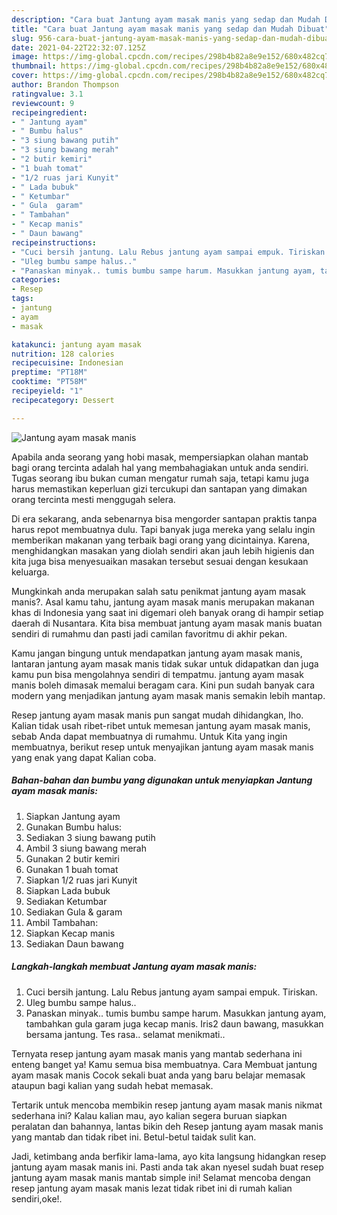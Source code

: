 ```yaml
---
description: "Cara buat Jantung ayam masak manis yang sedap dan Mudah Dibuat"
title: "Cara buat Jantung ayam masak manis yang sedap dan Mudah Dibuat"
slug: 956-cara-buat-jantung-ayam-masak-manis-yang-sedap-dan-mudah-dibuat
date: 2021-04-22T22:32:07.125Z
image: https://img-global.cpcdn.com/recipes/298b4b82a8e9e152/680x482cq70/jantung-ayam-masak-manis-foto-resep-utama.jpg
thumbnail: https://img-global.cpcdn.com/recipes/298b4b82a8e9e152/680x482cq70/jantung-ayam-masak-manis-foto-resep-utama.jpg
cover: https://img-global.cpcdn.com/recipes/298b4b82a8e9e152/680x482cq70/jantung-ayam-masak-manis-foto-resep-utama.jpg
author: Brandon Thompson
ratingvalue: 3.1
reviewcount: 9
recipeingredient:
- " Jantung ayam"
- " Bumbu halus"
- "3 siung bawang putih"
- "3 siung bawang merah"
- "2 butir kemiri"
- "1 buah tomat"
- "1/2 ruas jari Kunyit"
- " Lada bubuk"
- " Ketumbar"
- " Gula  garam"
- " Tambahan"
- " Kecap manis"
- " Daun bawang"
recipeinstructions:
- "Cuci bersih jantung. Lalu Rebus jantung ayam sampai empuk. Tiriskan."
- "Uleg bumbu sampe halus.."
- "Panaskan minyak.. tumis bumbu sampe harum. Masukkan jantung ayam, tambahkan gula garam juga kecap manis. Iris2 daun bawang, masukkan bersama jantung. Tes rasa.. selamat menikmati.."
categories:
- Resep
tags:
- jantung
- ayam
- masak

katakunci: jantung ayam masak 
nutrition: 128 calories
recipecuisine: Indonesian
preptime: "PT18M"
cooktime: "PT58M"
recipeyield: "1"
recipecategory: Dessert

---
```



![Jantung ayam masak manis](https://img-global.cpcdn.com/recipes/298b4b82a8e9e152/680x482cq70/jantung-ayam-masak-manis-foto-resep-utama.jpg)

Apabila anda seorang yang hobi masak, mempersiapkan olahan mantab bagi orang tercinta adalah hal yang membahagiakan untuk anda sendiri. Tugas seorang ibu bukan cuman mengatur rumah saja, tetapi kamu juga harus memastikan keperluan gizi tercukupi dan santapan yang dimakan orang tercinta mesti menggugah selera.

Di era  sekarang, anda sebenarnya bisa mengorder santapan praktis tanpa harus repot membuatnya dulu. Tapi banyak juga mereka yang selalu ingin memberikan makanan yang terbaik bagi orang yang dicintainya. Karena, menghidangkan masakan yang diolah sendiri akan jauh lebih higienis dan kita juga bisa menyesuaikan masakan tersebut sesuai dengan kesukaan keluarga. 



Mungkinkah anda merupakan salah satu penikmat jantung ayam masak manis?. Asal kamu tahu, jantung ayam masak manis merupakan makanan khas di Indonesia yang saat ini digemari oleh banyak orang di hampir setiap daerah di Nusantara. Kita bisa membuat jantung ayam masak manis buatan sendiri di rumahmu dan pasti jadi camilan favoritmu di akhir pekan.

Kamu jangan bingung untuk mendapatkan jantung ayam masak manis, lantaran jantung ayam masak manis tidak sukar untuk didapatkan dan juga kamu pun bisa mengolahnya sendiri di tempatmu. jantung ayam masak manis boleh dimasak memalui beragam cara. Kini pun sudah banyak cara modern yang menjadikan jantung ayam masak manis semakin lebih mantap.

Resep jantung ayam masak manis pun sangat mudah dihidangkan, lho. Kalian tidak usah ribet-ribet untuk memesan jantung ayam masak manis, sebab Anda dapat membuatnya di rumahmu. Untuk Kita yang ingin membuatnya, berikut resep untuk menyajikan jantung ayam masak manis yang enak yang dapat Kalian coba.

<!--inarticleads1-->

##### Bahan-bahan dan bumbu yang digunakan untuk menyiapkan Jantung ayam masak manis:

1. Siapkan  Jantung ayam
1. Gunakan  Bumbu halus:
1. Sediakan 3 siung bawang putih
1. Ambil 3 siung bawang merah
1. Gunakan 2 butir kemiri
1. Gunakan 1 buah tomat
1. Siapkan 1/2 ruas jari Kunyit
1. Siapkan  Lada bubuk
1. Sediakan  Ketumbar
1. Sediakan  Gula &amp; garam
1. Ambil  Tambahan:
1. Siapkan  Kecap manis
1. Sediakan  Daun bawang




<!--inarticleads2-->

##### Langkah-langkah membuat Jantung ayam masak manis:

1. Cuci bersih jantung. Lalu Rebus jantung ayam sampai empuk. Tiriskan.
1. Uleg bumbu sampe halus..
1. Panaskan minyak.. tumis bumbu sampe harum. Masukkan jantung ayam, tambahkan gula garam juga kecap manis. Iris2 daun bawang, masukkan bersama jantung. Tes rasa.. selamat menikmati..




Ternyata resep jantung ayam masak manis yang mantab sederhana ini enteng banget ya! Kamu semua bisa membuatnya. Cara Membuat jantung ayam masak manis Cocok sekali buat anda yang baru belajar memasak ataupun bagi kalian yang sudah hebat memasak.

Tertarik untuk mencoba membikin resep jantung ayam masak manis nikmat sederhana ini? Kalau kalian mau, ayo kalian segera buruan siapkan peralatan dan bahannya, lantas bikin deh Resep jantung ayam masak manis yang mantab dan tidak ribet ini. Betul-betul taidak sulit kan. 

Jadi, ketimbang anda berfikir lama-lama, ayo kita langsung hidangkan resep jantung ayam masak manis ini. Pasti anda tak akan nyesel sudah buat resep jantung ayam masak manis mantab simple ini! Selamat mencoba dengan resep jantung ayam masak manis lezat tidak ribet ini di rumah kalian sendiri,oke!.

